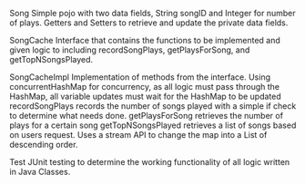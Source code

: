 Song
  Simple pojo with two data fields, String songID and Integer for number of plays.
  Getters and Setters to retrieve and update the private data fields.

SongCache
  Interface that contains the functions to be implemented and given logic to including recordSongPlays, getPlaysForSong, and getTopNSongsPlayed.

SongCacheImpl
  Implementation of methods from the interface.
  Using concurrentHashMap for concurrency, as all logic must pass through the HashMap, all variable updates must wait for the HashMap to be updated
  recordSongPlays records the number of songs played with a simple if check to determine what needs done.
  getPlaysForSong retrieves the number of plays for a certain song
  getTopNSongsPlayed retrieves a list of songs based on users request. Uses a stream API to change the map into a List of descending order.

Test
  JUnit testing to determine the working functionality of all logic written in Java Classes.
